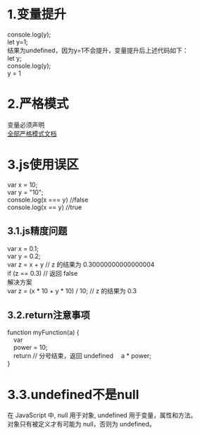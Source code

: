 # 1.变量提升
console.log(y);  
let y=1;  
结果为undefined，因为y=1不会提升，变量提升后上述代码如下：  
let y;  
console.log(y);  
y = 1  

# 2.严格模式
变量必须声明  
<a href="https://www.runoob.com/js/js-strict.html">全部严格模式文档</a>

# 3.js使用误区
var x = 10;  
var y = "10";  
console.log(x === y)  //false  
console.log(x == y)  //true  

## 3.1.js精度问题
var x = 0.1;  
var y = 0.2;  
var z = x + y            // z 的结果为 0.30000000000000004  
if (z == 0.3)            // 返回 false  
解决方案  
var z = (x * 10 + y * 10) / 10;       // z 的结果为 0.3  

## 3.2.return注意事项
function myFunction(a) {  
&emsp;var  
&emsp;power = 10;   
&emsp;return      // 分号结束，返回 undefined
&emsp;a * power;  
}  

# 3.3.undefined不是null
在 JavaScript 中, null 用于对象, undefined 用于变量，属性和方法。  
对象只有被定义才有可能为 null，否则为 undefined。


